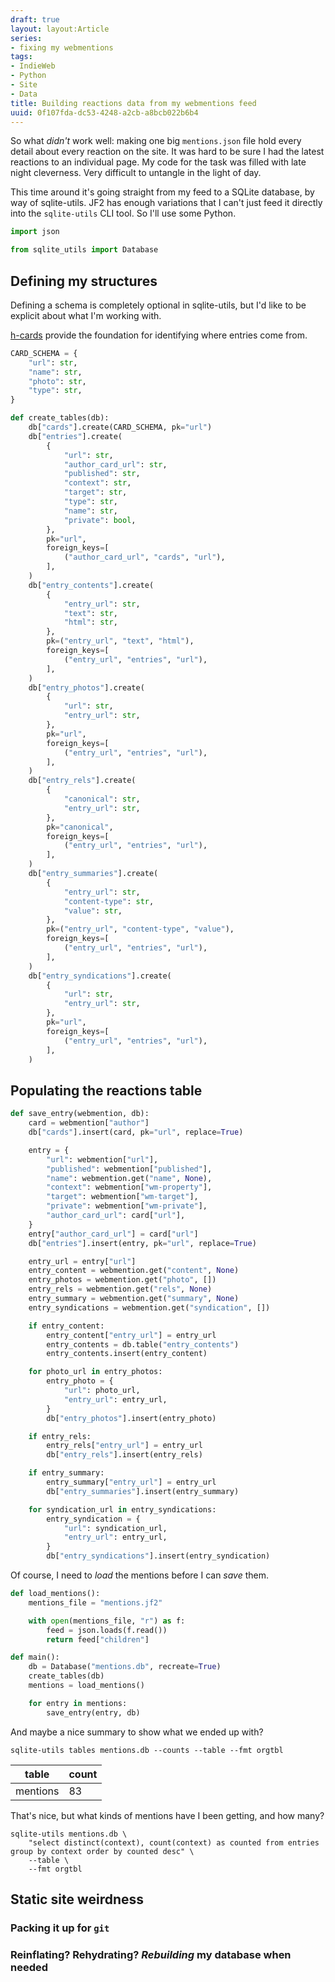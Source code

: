 ```yaml
---
draft: true
layout: layout:Article
series:
- fixing my webmentions
tags:
- IndieWeb
- Python
- Site
- Data
title: Building reactions data from my webmentions feed
uuid: 0f107fda-dc53-4248-a2cb-a8bcb022b6b4
---
```


So what _didn't_ work well: making one big `mentions.json` file hold every detail about every reaction on the site.
It was hard to be sure I had the latest reactions to an individual page.
My code for the task was filled with late night cleverness.
Very difficult to untangle in the light of day.

This time around it's going straight from my feed to a SQLite database, by way of sqlite-utils.
JF2 has enough variations that I can't just feed it directly into the `sqlite-utils` CLI tool.
So I'll use some Python.

```python
import json

from sqlite_utils import Database
```


## Defining my structures

Defining a schema is completely optional in sqlite-utils, but I'd like to be explicit about what I'm working with.

[h-cards](/post/2020/04/indieweb-h-cards/) provide the foundation for identifying where entries come from.

```python
CARD_SCHEMA = {
    "url": str,
    "name": str,
    "photo": str,
    "type": str,
}
```

```python
def create_tables(db):
    db["cards"].create(CARD_SCHEMA, pk="url")
    db["entries"].create(
        {
            "url": str,
            "author_card_url": str,
            "published": str,
            "context": str,
            "target": str,
            "type": str,
            "name": str,
            "private": bool,
        },
        pk="url",
        foreign_keys=[
            ("author_card_url", "cards", "url"),
        ],
    )
    db["entry_contents"].create(
        {
            "entry_url": str,
            "text": str,
            "html": str,
        },
        pk=("entry_url", "text", "html"),
        foreign_keys=[
            ("entry_url", "entries", "url"),
        ],
    )
    db["entry_photos"].create(
        {
            "url": str,
            "entry_url": str,
        },
        pk="url",
        foreign_keys=[
            ("entry_url", "entries", "url"),
        ],
    )
    db["entry_rels"].create(
        {
            "canonical": str,
            "entry_url": str,
        },
        pk="canonical",
        foreign_keys=[
            ("entry_url", "entries", "url"),
        ],
    )
    db["entry_summaries"].create(
        {
            "entry_url": str,
            "content-type": str,
            "value": str,
        },
        pk=("entry_url", "content-type", "value"),
        foreign_keys=[
            ("entry_url", "entries", "url"),
        ],
    )
    db["entry_syndications"].create(
        {
            "url": str,
            "entry_url": str,
        },
        pk="url",
        foreign_keys=[
            ("entry_url", "entries", "url"),
        ],
    )
```


## Populating the reactions table

```python
def save_entry(webmention, db):
    card = webmention["author"]
    db["cards"].insert(card, pk="url", replace=True)

    entry = {
        "url": webmention["url"],
        "published": webmention["published"],
        "name": webmention.get("name", None),
        "context": webmention["wm-property"],
        "target": webmention["wm-target"],
        "private": webmention["wm-private"],
        "author_card_url": card["url"],
    }
    entry["author_card_url"] = card["url"]
    db["entries"].insert(entry, pk="url", replace=True)

    entry_url = entry["url"]
    entry_content = webmention.get("content", None)
    entry_photos = webmention.get("photo", [])
    entry_rels = webmention.get("rels", None)
    entry_summary = webmention.get("summary", None)
    entry_syndications = webmention.get("syndication", [])

    if entry_content:
        entry_content["entry_url"] = entry_url
        entry_contents = db.table("entry_contents")
        entry_contents.insert(entry_content)

    for photo_url in entry_photos:
        entry_photo = {
            "url": photo_url,
            "entry_url": entry_url,
        }
        db["entry_photos"].insert(entry_photo)

    if entry_rels:
        entry_rels["entry_url"] = entry_url
        db["entry_rels"].insert(entry_rels)

    if entry_summary:
        entry_summary["entry_url"] = entry_url
        db["entry_summaries"].insert(entry_summary)

    for syndication_url in entry_syndications:
        entry_syndication = {
            "url": syndication_url,
            "entry_url": entry_url,
        }
        db["entry_syndications"].insert(entry_syndication)
```

Of course, I need to _load_ the mentions before I can _save_ them.

```python
def load_mentions():
    mentions_file = "mentions.jf2"

    with open(mentions_file, "r") as f:
        feed = json.loads(f.read())
        return feed["children"]
```

```python
def main():
    db = Database("mentions.db", recreate=True)
    create_tables(db)
    mentions = load_mentions()

    for entry in mentions:
        save_entry(entry, db)
```

And maybe a nice summary to show what we ended up with?

```
sqlite-utils tables mentions.db --counts --table --fmt orgtbl
```

| table    | count |
|----------|-------|
| mentions | 83    |

That's nice, but what kinds of mentions have I been getting, and how many?

```
sqlite-utils mentions.db \
    "select distinct(context), count(context) as counted from entries group by context order by counted desc" \
    --table \
    --fmt orgtbl
```


## Static site weirdness


### Packing it up for `git`


### Reinflating? Rehydrating? _Rebuilding_ my database when needed 
